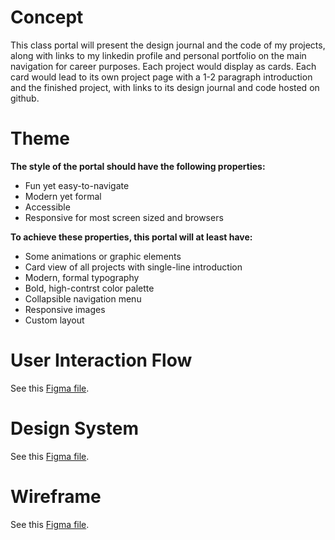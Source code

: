 # Concept
This class portal will present the design journal and the code of my projects, along with links to my linkedin profile and personal portfolio on the main navigation for career purposes.
Each project would display as cards.
Each card would lead to its own project page with a 1-2 paragraph introduction and the finished project, with links to its design journal and code hosted on github.

# Theme
**The style of the portal should have the following properties:**
- Fun yet easy-to-navigate
- Modern yet formal
- Accessible
- Responsive for most screen sized and browsers

**To achieve these properties, this portal will at least have:**
- Some animations or graphic elements
- Card view of all projects with single-line introduction
- Modern, formal typography
- Bold, high-contrst color palette
- Collapsible navigation menu
- Responsive images
- Custom layout

# User Interaction Flow
See this [Figma file]().

# Design System
See this [Figma file]().

# Wireframe
See this [Figma file]().
